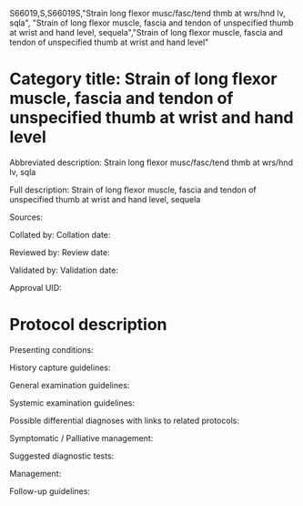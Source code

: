 S66019,S,S66019S,"Strain long flexor musc/fasc/tend thmb at wrs/hnd lv, sqla", "Strain of long flexor muscle, fascia and tendon of unspecified thumb at wrist and hand level, sequela","Strain of long flexor muscle, fascia and tendon of unspecified thumb at wrist and hand level"
# Category title: Strain of long flexor muscle, fascia and tendon of unspecified thumb at wrist and hand level

Abbreviated description: Strain long flexor musc/fasc/tend thmb at wrs/hnd lv, sqla

Full description: Strain of long flexor muscle, fascia and tendon of unspecified thumb at wrist and hand level, sequela

Sources:

Collated by:
Collation date:

Reviewed by:
Review date:

Validated by:
Validation date:

Approval UID:

# Protocol description

Presenting conditions:

History capture guidelines:

General examination guidelines:

Systemic examination guidelines:

Possible differential diagnoses with links to related protocols:

Symptomatic / Palliative management:

Suggested diagnostic tests:

Management:

Follow-up guidelines:

